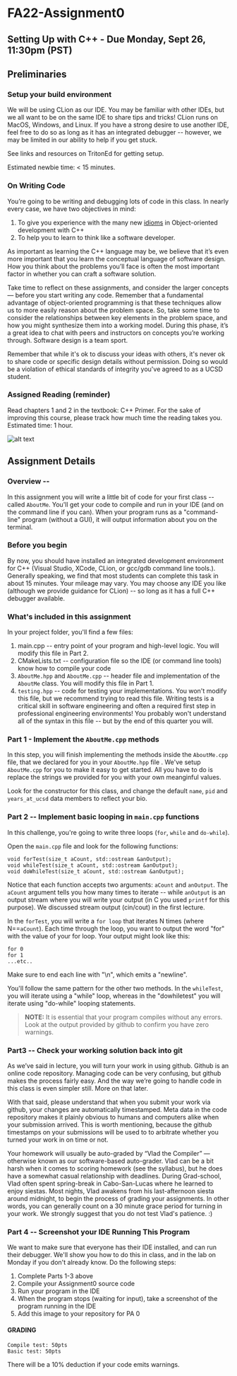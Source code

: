 # FA22-Assignment0
## Setting Up with C++ - Due Monday, Sept 26, 11:30pm (PST)

## Preliminaries

### Setup your build environment

We will be using CLion as our IDE. You may be familiar with other IDEs, but we all want to be on the same IDE to share tips and tricks! CLion runs on MacOS, Windows, and Linux. If you have a strong desire to use another IDE, feel free to do so as long as it has an integrated debugger -- however, we may be limited in our ability to help if you get stuck.

See links and resources on TritonEd for getting setup.

Estimated newbie time: < 15 minutes.

### On Writing Code
You’re going to be writing and debugging lots of code in this class. In nearly every case, we have two objectives in mind:

1. To give you experience with the many new [idioms](https://en.wikipedia.org/wiki/Programming_idiom) in Object-oriented development with C++
2. To help you to learn to think like a software developer.

As important as learning the C++ language may be, we believe that it’s even more important that you learn the conceptual language of software design. How you think about the problems you’ll face is often the most important factor in whether you can craft a software solution.

Take time to reflect on these assignments, and consider the larger concepts — before you start writing any code. Remember that a fundamental advantage of object-oriented programming is that these techniques allow us to more easily reason about the problem space. So, take some time to consider the relationships between key elements in the problem space, and how you might synthesize them into a working model. During this phase, it’s a great idea to chat with peers and instructors on concepts you’re working through. Software design is a team sport.

Remember that while it's ok to discuss your ideas with others, it's never ok to share code or specific design details without permission. Doing so would be a violation of ethical standards of integrity you've agreed to as a UCSD student. 

### Assigned Reading (reminder)

Read chapters 1 and 2 in the textbook: C++ Primer. For the sake of improving this course, please track how much time the reading takes you.  Estimated time: 1 hour.

![alt text](/primer.png "C++ Primer")


## Assignment Details

### Overview --
In this assignment you will write a little bit of code for your first class -- called `AboutMe`.  You'll get your code to compile and run in your IDE (and on the command line if you can).  When your program runs as a "command-line" program (without a GUI), it will output information about you on the terminal. 

### Before you begin
By now, you should have installed an integrated development environment for C++ (Visual Studio, XCode, CLion, or gcc/gdb command line tools.). Generally speaking, we find that most students can complete this task in about 15 minutes. Your mileage may vary.  You may choose any IDE you like (although we provide guidance for CLion) -- so long as it has a full C++ debugger available. 

### What's included in this assignment
In your project folder, you'll find a few files:

1. main.cpp -- entry point of your program and high-level logic. You will modify this file in Part 2.
2. CMakeLists.txt -- configuration file so the IDE (or command line tools) know how to compile your code
3. `AboutMe.hpp` and `AboutMe.cpp` -- header file and implementation of the `AboutMe` class. You will modify this file in Part 1.
4. `testing.hpp` -- code for testing your implementations. You won't modify this file, but we recommend trying to read this file. Writing tests is a critical skill in software engineering and often a required first step in professional engineering environments! You probably won't understand all of the syntax in this file -- but by the end of this quarter you will.

### Part 1 - Implement the `AboutMe.cpp` methods

In this step, you will finish implementing the methods inside the `AboutMe.cpp` file, that we declared for you in your `AboutMe.hpp` file . We've setup `AboutMe.cpp` for you to make it easy to get started. All you have to do is replace the strings we provided for you with your own meanginful values.

Look for the constructor for this class, and change the default `name`, `pid` and `years_at_ucsd` data members to reflect your bio.

### Part 2 -- Implement basic looping in `main.cpp` functions

In this challenge, you're going to write three loops (`for`, `while` and `do-while`).  

Open the `main.cpp` file and look for the following functions:

```
void forTest(size_t aCount, std::ostream &anOutput);
void whileTest(size_t aCount, std::ostream &anOutput);
void doWhileTest(size_t aCount, std::ostream &anOutput);
```

Notice that each function accepts two arguments:  `aCount` and `anOutput`.  The `aCount` argument tells you how many times to iterate -- while `anOutput` is an output stream where you will write your output (in C you used `printf` for this purpose). We discussed stream output (cin/cout) in the first lecture.

In the `forTest`,  you will write a `for loop` that iterates N times (where N==`aCount`). Each time through the loop, you want to output the word "for" with the value of your for loop. Your output might look like this:

```
for 0
for 1
...etc.. 
```

Make sure to end each line with "\n", which emits a "newline". 

You'll follow the same pattern for the other two methods. In the `whileTest`, you will iterate using a "while" loop, whereas in the "dowhiletest"  you will iterate using "do-while" looping statements. 

> **NOTE:**  It is essential that your program compiles without any errors. Look at the output provided by github to confirm you have zero warnings.

### Part3 -- Check your working solution back into git 

As we’ve said in lecture, you will turn your work in using github. Github is an online code repository.  Managing code can be very confusing, but github makes the process fairly easy. And the way we’re going to handle code in this class is even simpler still.  More on that later.

With that said, please understand that when you submit your work via github, your changes are automatically timestamped. Meta data in the code repository makes it plainly obvious to humans and computers alike when your submission arrived.  This is worth mentioning, because the github timestamps on your submissions will be used to to arbitrate whether you turned your work in on time or not. 

Your homework will usually be auto-graded by “Vlad the Compiler” — otherwise known as our software-based auto-grader.  Vlad can be a bit harsh when it comes to scoring homework (see the syllabus), but he does have a somewhat casual relationship with deadlines.  During Grad-school, Vlad often spent spring-break in Cabo-San-Lucas where he learned to enjoy siestas.  Most nights, Vlad awakens from his last-afternoon siesta around midnight, to begin the process of grading your assignments. In other words, you can generally count on a 30 minute grace period for turning in your work. We strongly suggest that you do not test Vlad's patience. :)

### Part 4 -- Screenshot your IDE Running This Program

We want to make sure that everyone has their IDE installed, and can run their debugger. We'll show you how to do this in class, and in the lab on Monday if you don't already know. Do the following steps:

1. Complete Parts 1-3 above
2. Compile your Assignment0 source code
3. Run your program in the IDE
4. When the program stops (waiting for input), take a screenshot of the program running in the IDE
5. Add this image to your repository for PA 0

#### GRADING
```
Compile test: 50pts
Basic test: 50pts
```
There will be a 10% deduction if your code emits warnings.

